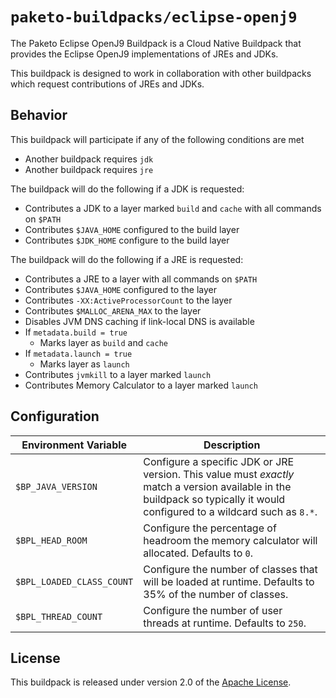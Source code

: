 # `paketo-buildpacks/eclipse-openj9`
The Paketo Eclipse OpenJ9 Buildpack is a Cloud Native Buildpack that provides the Eclipse OpenJ9 implementations of JREs and JDKs.

This buildpack is designed to work in collaboration with other buildpacks which request contributions of JREs and JDKs.

## Behavior
This buildpack will participate if any of the following conditions are met

* Another buildpack requires `jdk`
* Another buildpack requires `jre`

The buildpack will do the following if a JDK is requested:

* Contributes a JDK to a layer marked `build` and `cache` with all commands on `$PATH`
* Contributes `$JAVA_HOME` configured to the build layer
* Contributes `$JDK_HOME` configure to the build layer

The buildpack will do the following if a JRE is requested:

* Contributes a JRE to a layer with all commands on `$PATH`
* Contributes `$JAVA_HOME` configured to the layer
* Contributes `-XX:ActiveProcessorCount` to the layer
* Contributes `$MALLOC_ARENA_MAX` to the layer
* Disables JVM DNS caching if link-local DNS is available
* If `metadata.build = true`
  * Marks layer as `build` and `cache`
* If `metadata.launch = true`
  * Marks layer as `launch`
* Contributes `jvmkill` to a layer marked `launch`
* Contributes Memory Calculator to a layer marked `launch`

## Configuration
| Environment Variable | Description
| -------------------- | -----------
| `$BP_JAVA_VERSION` | Configure a specific JDK or JRE version.  This value must _exactly_ match a version available in the buildpack so typically it would configured to a wildcard such as `8.*`.
| `$BPL_HEAD_ROOM` | Configure the percentage of headroom the memory calculator will allocated.  Defaults to `0`.
| `$BPL_LOADED_CLASS_COUNT` | Configure the number of classes that will be loaded at runtime.  Defaults to 35% of the number of classes.
| `$BPL_THREAD_COUNT` | Configure the number of user threads at runtime.  Defaults to `250`.

## License
This buildpack is released under version 2.0 of the [Apache License][a].

[a]: http://www.apache.org/licenses/LICENSE-2.0
